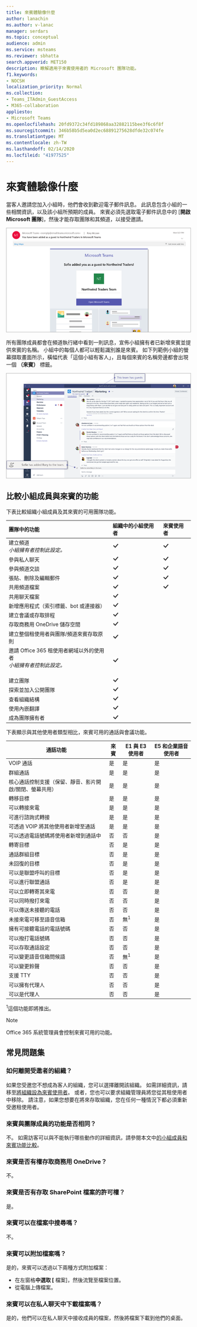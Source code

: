 ```yaml
---
title: 來賓體驗像什麼
author: lanachin
ms.author: v-lanac
manager: serdars
ms.topic: conceptual
audience: admin
ms.service: msteams
ms.reviewer: sbhatta
search.appverid: MET150
description: 瞭解適用于來賓使用者的 Microsoft 團隊功能。
f1.keywords:
- NOCSH
localization_priority: Normal
ms.collection:
- Teams_ITAdmin_GuestAccess
- M365-collaboration
appliesto:
- Microsoft Teams
ms.openlocfilehash: 20fd9372c34fd189868aa32882115bee3f6c6f8f
ms.sourcegitcommit: 346b58b5d5ea0d2ec68891275628dfde32c074fe
ms.translationtype: MT
ms.contentlocale: zh-TW
ms.lasthandoff: 02/14/2020
ms.locfileid: "41977525"
---
```

<a name="what-the-guest-experience-is-like"></a>來賓體驗像什麼
=================================

當客人邀請您加入小組時，他們會收到歡迎電子郵件訊息。 此訊息包含小組的一些相關資訊，以及該小組所預期的成員。 來賓必須先選取電子郵件訊息中的 [**開啟 Microsoft 團隊**]，然後才能存取團隊和其頻道，以接受邀請。
    
![顯示歡迎電子郵件訊息範例的螢幕擷取畫面](media/guest-experience-image1.png)
    
所有團隊成員都會在頻道執行緒中看到一則訊息，宣佈小組擁有者已新增來賓並提供來賓的名稱。 小組中的每個人都可以輕鬆識別誰是來賓。 如下列範例小組的螢幕擷取畫面所示，橫幅代表「這個小組有客人」，且每個來賓的名稱旁邊都會出現一個 **（來賓）** 標籤。
    
![顯示橫幅通知來賓使用者的螢幕擷取畫面](media/guest-experience-image2.png "螢幕擷取畫面顯示適用于 Northwind 商貿的行銷管道的一部分，並在上方橫幅中發出通知，指出該小組有來賓和來賓的使用者，其名稱旁會出現 [word 來賓]。")

## <a name="comparison-of-team-member-and-guest-capabilities"></a>比較小組成員與來賓的功能

下表比較組織小組成員及其來賓的可用團隊功能。

|**團隊中的功能**|**組織中的小組使用者**|**來賓使用者**|
|:-----|:-----|:-----|
|建立頻道  <br/>  *小組擁有者控制此設定。*  <br/> |![描述核取記號的圖示 ](media/5277fbec-0a8f-4bd0-b906-d6ddee85a46c.png)|![描述核取記號的圖示 ](media/5277fbec-0a8f-4bd0-b906-d6ddee85a46c.png)|
|參與私人聊天  <br/> |![描述核取記號的圖示 ](media/5277fbec-0a8f-4bd0-b906-d6ddee85a46c.png)|![描述核取記號的圖示 ](media/5277fbec-0a8f-4bd0-b906-d6ddee85a46c.png)|
|參與頻道交談  <br/> |![描述核取記號的圖示 ](media/5277fbec-0a8f-4bd0-b906-d6ddee85a46c.png)|![描述核取記號的圖示 ](media/5277fbec-0a8f-4bd0-b906-d6ddee85a46c.png)|
|張貼、刪除及編輯郵件  <br/> |![描述核取記號的圖示 ](media/5277fbec-0a8f-4bd0-b906-d6ddee85a46c.png)|![描述核取記號的圖示 ](media/5277fbec-0a8f-4bd0-b906-d6ddee85a46c.png)|
|共用頻道檔案  <br/> |![描述核取記號的圖示 ](media/5277fbec-0a8f-4bd0-b906-d6ddee85a46c.png)|![描述核取記號的圖示 ](media/5277fbec-0a8f-4bd0-b906-d6ddee85a46c.png)|
|共用聊天檔案  <br/> |![描述核取記號的圖示 ](media/5277fbec-0a8f-4bd0-b906-d6ddee85a46c.png)||
|新增應用程式（索引標籤、bot 或連接器）  <br/> |![描述核取記號的圖示 ](media/5277fbec-0a8f-4bd0-b906-d6ddee85a46c.png)||
|建立會議或存取排程  <br/> |![描述核取記號的圖示 ](media/5277fbec-0a8f-4bd0-b906-d6ddee85a46c.png)||
|存取商務用 OneDrive 儲存空間  <br/> |![描述核取記號的圖示 ](media/5277fbec-0a8f-4bd0-b906-d6ddee85a46c.png)||
|建立整個租使用者與團隊/頻道來賓存取原則  <br/> |![描述核取記號的圖示 ](media/5277fbec-0a8f-4bd0-b906-d6ddee85a46c.png)||
|邀請 Office 365 租使用者網域以外的使用者 <br/>  *小組擁有者控制此設定。*  <br/> <br/> |![描述核取記號的圖示 ](media/5277fbec-0a8f-4bd0-b906-d6ddee85a46c.png)||
|建立團隊  <br/> |![描述核取記號的圖示 ](media/5277fbec-0a8f-4bd0-b906-d6ddee85a46c.png)||
|探索並加入公開團隊  <br/> |![描述核取記號的圖示 ](media/5277fbec-0a8f-4bd0-b906-d6ddee85a46c.png)||
|查看組織結構  <br/> |![描述核取記號的圖示 ](media/5277fbec-0a8f-4bd0-b906-d6ddee85a46c.png)||
|使用內嵌翻譯  <br/> |![描述核取記號的圖示 ](media/5277fbec-0a8f-4bd0-b906-d6ddee85a46c.png)||
|成為團隊擁有者  <br/> |![描述核取記號的圖示 ](media/5277fbec-0a8f-4bd0-b906-d6ddee85a46c.png)||
   
下表顯示與其他使用者類型相比，來賓可用的通話與會議功能。

| 通話功能 | 來賓 | E1 與 E3 使用者 | E5 和企業語音使用者 |
| --------------- | ----- | -------------- | -------------- |
| VOIP 通話 | 是 | 是 | 是 |
| 群組通話 | 是 | 是 | 是 |
| 核心通話控制支援（保留、靜音、影片開啟/關閉、螢幕共用） | 是 | 是 | 是 |
| 轉移目標 | 是 | 是 | 是 |
| 可以轉接來電 | 是 | 是 | 是 |
| 可進行諮詢式轉接 | 是 | 是 | 是 |
| 可透過 VOIP 將其他使用者新增至通話 | 是 | 是 | 是 |
| 可以透過電話號碼將使用者新增到通話中 | 否 | 否 | 是 |
| 轉寄目標 | 否 | 是 | 是 |
| 通話群組目標 | 否 | 是 | 是 |
| 未回復的目標 | 否 | 是 | 是 |
| 可以是聯盟呼叫的目標 | 否 | 是 | 是 |
| 可以進行聯盟通話 | 否 | 是 | 是 |
| 可以立即轉寄其來電 | 否 | 否 | 是 |
| 可以同時撥打來電 | 否 | 否 | 是 |
| 可以傳送未接聽的電話 | 否 | 否 | 是 |
| 未接來電可移至語音信箱 | 否 | 無<sup>1</sup> |是 |
| 擁有可接聽電話的電話號碼 | 否 | 否 | 是 |
| 可以撥打電話號碼 | 否 | 否 | 是 |
| 可以存取通話設定 | 否 | 否 | 是 |
| 可以變更語音信箱問候語 | 否 | 無<sup>1</sup> | 是 |
| 可以變更鈴聲 | 否 | 否  | 是 |
| 支援 TTY | 否 | 否 | 是 |
| 可以擁有代理人 | 否 | 否 | 是 |
|  可以是代理人 | 否 | 否 | 是 |


<sup>1</sup>這個功能即將推出。

> [!NOTE]
> Office 365 系統管理員會控制來賓可用的功能。 

## <a name="frequently-asked-questions"></a>常見問題集

### <a name="how-do-i-leave-an-organization-that-ive-been-invited-to"></a>如何離開受邀者的組織？
如果您受邀您不想成為客人的組織，您可以選擇離開該組織。 如需詳細資訊，請移至[將組織設為來賓使用者](https://docs.microsoft.com/azure/active-directory/b2b/leave-the-organization)。 或者，您也可以要求組織管理員將您從其租使用者中移除。 請注意，如果您想要在將來存取組織，您在任何一種情況下都必須重新受邀租使用者。

### <a name="do-guests-have-the-same-capabilities-as-team-members"></a>來賓與團隊成員的功能是否相同？
不。 如需訪客可以與不能執行哪些動作的詳細資訊，請參閱本文中[的小組成員和來賓功能比較](#comparison-of-team-member-and-guest-capabilities)。

### <a name="do-guests-have-access-to-onedrive-for-business"></a>來賓是否有權存取商務用 OneDrive？
不。

### <a name="do-guests-have-access-to-sharepoint-files"></a>來賓是否有存取 SharePoint 檔案的許可權？
是。

### <a name="can-guests-search-within-files"></a>來賓可以在檔案中搜尋嗎？
不。

### <a name="can-guests-attach-files"></a>來賓可以附加檔案嗎？
是的，來賓可以透過以下兩種方式附加檔案：

   - 在左窗格**中選取 [** 檔案]，然後流覽至檔案位置。
   - 從電腦上傳檔案。

### <a name="can-a-guest-download-a-file-in-a-private-chat"></a>來賓可以在私人聊天中下載檔案嗎？
是的，他們可以在私人聊天中接收成員的檔案，然後將檔案下載到他們的桌面。

